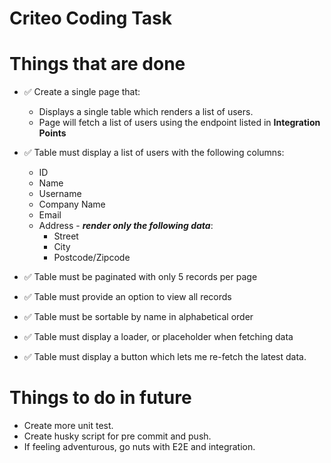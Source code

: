 # Criteo Coding Task

# Things that are done
- ✅ Create a single page that:
	- Displays a single table which renders a list of users.
	- Page will fetch a list of users using the endpoint listed in **Integration Points**

- ✅ Table must display a list of users with the following columns:
	 - ID
	 - Name
	 - Username
	 - Company Name
	 - Email
	 - Address - ***render only the following data***:
		 - Street
		 - City
		 - Postcode/Zipcode
- ✅ Table must be paginated with only 5 records per page
- ✅ Table must provide an option to view all records
- ✅ Table must be sortable by name in alphabetical order
- ✅ Table must display a loader, or placeholder when fetching data
- ✅ Table must display a button which lets me re-fetch the latest data.

# Things to do in future 
- Create more unit test.
- Create husky script for pre commit and push.
- If feeling adventurous, go nuts with E2E and integration.
